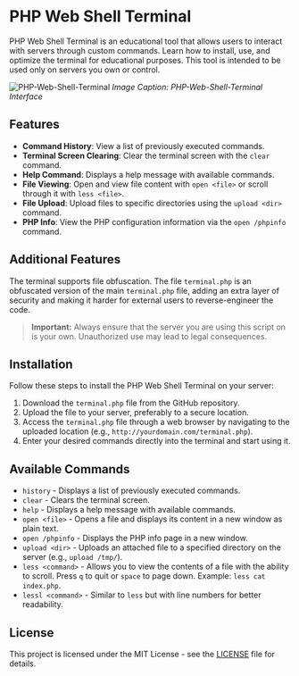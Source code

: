 # PHP Web Shell Terminal

PHP Web Shell Terminal is an educational tool that allows users to interact with servers through custom commands. Learn how to install, use, and optimize the terminal for educational purposes. This tool is intended to be used only on servers you own or control.

![PHP-Web-Shell-Terminal](https://r00t-shell.com/wp-content/uploads/2025/02/PHP-Web-Shell-Terminal.png)
*Image Caption: PHP-Web-Shell-Terminal Interface*

## Features

- **Command History**: View a list of previously executed commands.
- **Terminal Screen Clearing**: Clear the terminal screen with the `clear` command.
- **Help Command**: Displays a help message with available commands.
- **File Viewing**: Open and view file content with `open <file>` or scroll through it with `less <file>`.
- **File Upload**: Upload files to specific directories using the `upload <dir>` command.
- **PHP Info**: View the PHP configuration information via the `open /phpinfo` command.

## Additional Features

The terminal supports file obfuscation. The file `terminal.php` is an obfuscated version of the main `terminal.php` file, adding an extra layer of security and making it harder for external users to reverse-engineer the code.

> **Important:** Always ensure that the server you are using this script on is your own. Unauthorized use may lead to legal consequences.

## Installation

Follow these steps to install the PHP Web Shell Terminal on your server:

1. Download the `terminal.php` file from the GitHub repository.
2. Upload the file to your server, preferably to a secure location.
3. Access the `terminal.php` file through a web browser by navigating to the uploaded location (e.g., `http://yourdomain.com/terminal.php`).
4. Enter your desired commands directly into the terminal and start using it.

## Available Commands

- `history` - Displays a list of previously executed commands.
- `clear` - Clears the terminal screen.
- `help` - Displays a help message with available commands.
- `open <file>` - Opens a file and displays its content in a new window as plain text.
- `open /phpinfo` - Displays the PHP info page in a new window.
- `upload <dir>` - Uploads an attached file to a specified directory on the server (e.g., `upload /tmp/`).
- `less <command>` - Allows you to view the contents of a file with the ability to scroll. Press `q` to quit or `space` to page down. Example: `less cat index.php`.
- `lessl <command>` - Similar to `less` but with line numbers for better readability.

## License

This project is licensed under the MIT License - see the [LICENSE](LICENSE) file for details.
